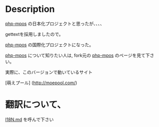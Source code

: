 Description
===========

[php-mpos](https://github.com/TheSerapher/php-mpos) の日本化プロジェクトと思ったが、、、、

gettextを採用しましたので。

[php-mpos](https://github.com/TheSerapher/php-mpos) の国際化プロジェクトになった。

[php-mpos](https://github.com/TheSerapher/php-mpos) について知りたい人は, fork元の [php-mpos](https://github.com/TheSerapher/php-mpos) のページを見て下さい。

実際に、このバージョンで動いているサイト

[萌えプール] (http://moepool.com/)


翻訳について、
==================

[I18N.md](https://github.com/johna1203/php-mpos-jp/blob/moe-template/I18N.md) を呼んで下さい

